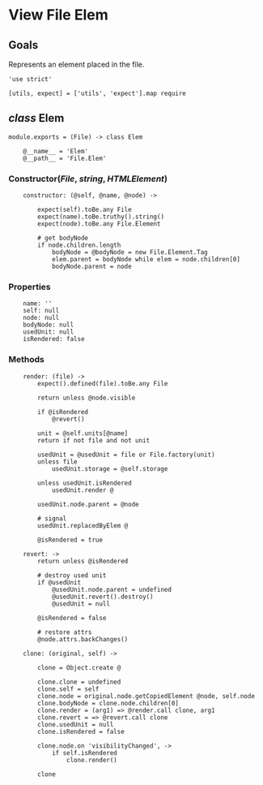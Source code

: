 View File Elem
==============

Goals
-----

Represents an element placed in the file.

	'use strict'

	[utils, expect] = ['utils', 'expect'].map require

*class* Elem
------------

	module.exports = (File) -> class Elem

		@__name__ = 'Elem'
		@__path__ = 'File.Elem'

### Constructor(*File*, *string*, *HTMLElement*)

		constructor: (@self, @name, @node) ->

			expect(self).toBe.any File
			expect(name).toBe.truthy().string()
			expect(node).toBe.any File.Element

			# get bodyNode
			if node.children.length
				bodyNode = @bodyNode = new File.Element.Tag
				elem.parent = bodyNode while elem = node.children[0]
				bodyNode.parent = node

### Properties

		name: ''
		self: null
		node: null
		bodyNode: null
		usedUnit: null
		isRendered: false

### Methods

		render: (file) ->
			expect().defined(file).toBe.any File

			return unless @node.visible

			if @isRendered
				@revert()

			unit = @self.units[@name]
			return if not file and not unit

			usedUnit = @usedUnit = file or File.factory(unit)
			unless file
				usedUnit.storage = @self.storage

			unless usedUnit.isRendered
				usedUnit.render @

			usedUnit.node.parent = @node

			# signal
			usedUnit.replacedByElem @

			@isRendered = true

		revert: ->
			return unless @isRendered

			# destroy used unit
			if @usedUnit
				@usedUnit.node.parent = undefined
				@usedUnit.revert().destroy()
				@usedUnit = null

			@isRendered = false

			# restore attrs
			@node.attrs.backChanges()

		clone: (original, self) ->

			clone = Object.create @

			clone.clone = undefined
			clone.self = self
			clone.node = original.node.getCopiedElement @node, self.node
			clone.bodyNode = clone.node.children[0]
			clone.render = (arg1) => @render.call clone, arg1
			clone.revert = => @revert.call clone
			clone.usedUnit = null
			clone.isRendered = false

			clone.node.on 'visibilityChanged', ->
				if self.isRendered
					clone.render()

			clone